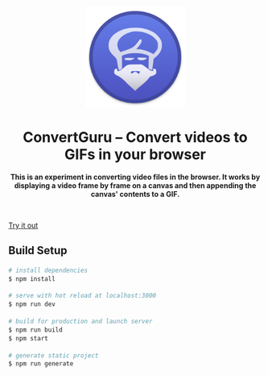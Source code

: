 <div align="center">
	<a href="https://mateffy.me/convert-guru">
		<img src="assets/Icon.png" width="200px">
	</a>
	<h1>ConvertGuru – Convert videos to GIFs in your browser</h1>
	<p>
		<b>This is an experiment in converting video files in the browser. It works by displaying a video frame by frame on a canvas and then appending the canvas' contents to a GIF.</b>
	</p>
</div>

<br>

[Try it out](https://convert.guru)

## Build Setup

``` bash
# install dependencies
$ npm install

# serve with hot reload at localhost:3000
$ npm run dev

# build for production and launch server
$ npm run build
$ npm start

# generate static project
$ npm run generate
```

